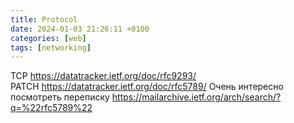 ```yaml
---
title: Protocol
date: 2024-01-03 21:26:11 +0100
categories: [web]
tags: [networking]
---
```


TCP  https://datatracker.ietf.org/doc/rfc9293/  
PATCH https://datatracker.ietf.org/doc/rfc5789/
Очень интересно посмотреть переписку
https://mailarchive.ietf.org/arch/search/?q=%22rfc5789%22
